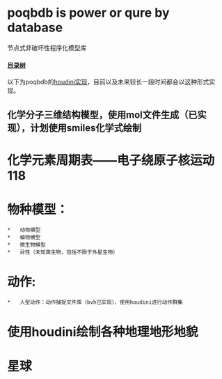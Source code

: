 # poqbdb is power or qure by database

节点式非破坏性程序化模型库

#### [目录树](poqbdb.md)

以下为poqbdb的[houdini实现](https://github.com/FofightFong/Learnrut)，目前以及未来较长一段时间都会以这种形式实现。

## 化学分子三维结构模型，使用mol文件生成（已实现），计划使用smiles化学式绘制

# 化学元素周期表——电子绕原子核运动 118

# 物种模型：

	*	动物模型
	*	植物模型
	*	微生物模型
	*	异性（未知类生物，包括不限于外星生物）

# 动作:
	*	人型动作：动作捕捉文件库（bvh已实现），使用houdini进行动作群集

# 使用houdini绘制各种地理地形地貌

# 星球

